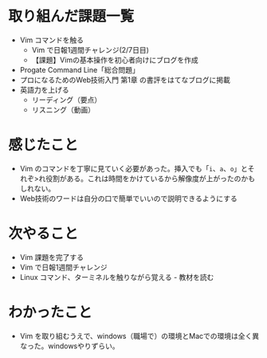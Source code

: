 # 取り組んだ課題一覧
- Vim コマンドを触る
    - Vim で日報1週間チャレンジ(2/7日目)
    - 【課題】Vimの基本操作を初心者向けにブログを作成
- Progate Command Line「総合問題」
- プロになるためのWeb技術入門 第1章 の書評をはてなブログに掲載
- 英語力を上げる
    - リーディング（要点）
     - リスニング（動画）
# 感じたこと
- Vim のコマンドを丁寧に見ていく必要があった。挿入でも「`i`、`a`、`o`」とそれぞ>れ役割がある。これは時間をかけているから解像度が上がったのかもしれない。
- Web技術のワードは自分の口で簡単でいいので説明できるようにする

# 次やること
- Vim 課題を完了する
- Vim で日報1週間チャレンジ 
- Linux コマンド、ターミネルを触りながら覚える
        - 教材を読む

# わかったこと
- Vim を取り組むうえで、windows（職場で）の環境とMacでの環境は全く異なった。windowsやりずらい。

